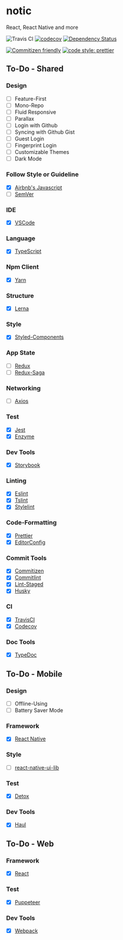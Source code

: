 # notic
React, React Native and more

![Travis CI](https://travis-ci.org/basspj/notic.svg?branch=master)
[![codecov](https://codecov.io/gh/basspj/notic/branch/master/graph/badge.svg)](https://codecov.io/gh/basspj/notic)
[![Dependency Status](https://dependencyci.com/github/basspj/notic/badge)](https://dependencyci.com/github/basspj/notic)

[![Commitizen friendly](https://img.shields.io/badge/commitizen-friendly-brightgreen.svg)](http://commitizen.github.io/cz-cli/)
[![code style: prettier](https://img.shields.io/badge/code_style-prettier-ff69b4.svg)](https://github.com/prettier/prettier)



## To-Do - Shared

### Design

- [ ] Feature-First
- [ ] Mono-Repo
- [ ] Fluid Responsive
- [ ] Parallax
- [ ] Login with Github
- [ ] Syncing with Github Gist
- [ ] Guest Login
- [ ] Fingerprint Login
- [ ] Customizable Themes
- [ ] Dark Mode

### Follow Style or Guideline

- [x] [Airbnb's Javascript](https://github.com/airbnb/javascript)
- [ ] [SemVer](http://semver.org/)

### IDE

- [x] [VSCode](https://github.com/Microsoft/vscode)

### Language

- [x] [TypeScript](https://github.com/Microsoft/TypeScript)

### Npm Client

- [x] [Yarn](https://github.com/yarnpkg/yarn)

### Structure

- [x] [Lerna](https://github.com/lerna/lerna)

### Style

- [x] [Styled-Components](https://github.com/styled-components/styled-components)

### App State

- [ ] [Redux](https://github.com/reactjs/redux)
- [ ] [Redux-Saga](https://github.com/redux-saga/redux-saga)

### Networking

- [ ] [Axios](https://github.com/axios/axios)

### Test

- [x] [Jest](https://github.com/facebook/jest)
- [x] [Enzyme](https://github.com/airbnb/enzyme)

### Dev Tools

- [x] [Storybook](https://github.com/storybooks/storybook)

### Linting

- [x] [Eslint](https://github.com/eslint/eslint)
- [x] [Tslint](https://github.com/palantir/tslint)
- [x] [Stylelint](https://github.com/stylelint/stylelint)

### Code-Formatting

- [x] [Prettier](https://github.com/prettier/prettier)
- [x] [EditorConfig](http://editorconfig.org)

### Commit Tools

- [x] [Commitizen](https://github.com/commitizen/cz-cli)
- [x] [Commitlint](https://github.com/marionebl/commitlint)
- [x] [Lint-Staged](https://github.com/okonet/lint-staged)
- [x] [Husky](https://github.com/typicode/husky)

### CI

- [x] [TravisCI](https://travis-ci.com)
- [x] [Codecov](https://codecov.io/)

### Doc Tools

- [x] [TypeDoc](https://github.com/TypeStrong/typedoc)



## To-Do - Mobile

### Design

- [ ] Offline-Using
- [ ] Battery Saver Mode

### Framework

- [x] [React Native](https://github.com/facebook/react-native)

### Style

- [ ] [react-native-ui-lib](https://github.com/wix/react-native-ui-lib)

### Test

- [x] [Detox](https://github.com/wix/detox)

### Dev Tools

- [x] [Haul](https://github.com/callstack/haul)



## To-Do - Web

### Framework

- [x] [React](https://github.com/facebook/react)

### Test

- [x] [Puppeteer](https://github.com/GoogleChrome/puppeteer)

### Dev Tools

- [x] [Webpack](https://github.com/webpack/webpack)

